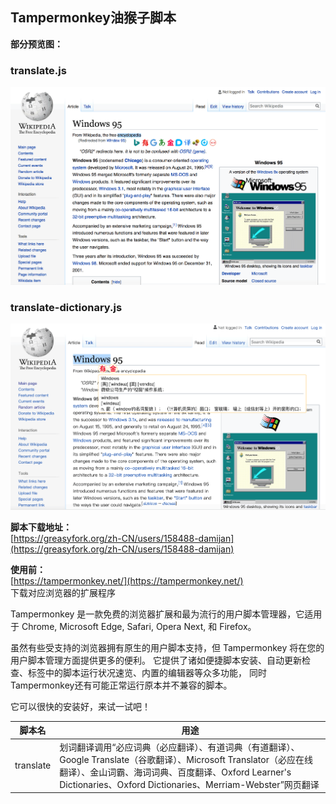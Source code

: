 ## Tampermonkey油猴子脚本

**部分预览图：**

### translate.js

![translate](translate/translate.png)

### translate-dictionary.js

![translate](translate/translate-dictionary.png)

**脚本下载地址：**  
[https://greasyfork.org/zh-CN/users/158488-damijan](https://greasyfork.org/zh-CN/users/158488-damijan)

**使用前：**  
[https://tampermonkey.net/](https://tampermonkey.net/)  
下载对应浏览器的扩展程序

Tampermonkey 是一款免费的浏览器扩展和最为流行的用户脚本管理器，它适用于 Chrome, Microsoft Edge, Safari, Opera Next, 和 Firefox。

虽然有些受支持的浏览器拥有原生的用户脚本支持，但 Tampermonkey 将在您的用户脚本管理方面提供更多的便利。 它提供了诸如便捷脚本安装、自动更新检查、标签中的脚本运行状况速览、内置的编辑器等众多功能， 同时Tampermonkey还有可能正常运行原本并不兼容的脚本。

它可以很快的安装好，来试一试吧！

脚本名 | 用途
-|-
translate|划词翻译调用“必应词典（必应翻译）、有道词典（有道翻译）、Google Translate（谷歌翻译）、Microsoft Translator（必应在线翻译）、金山词霸、海词词典、百度翻译、Oxford Learner's Dictionaries、Oxford Dictionaries、Merriam-Webster”网页翻译
